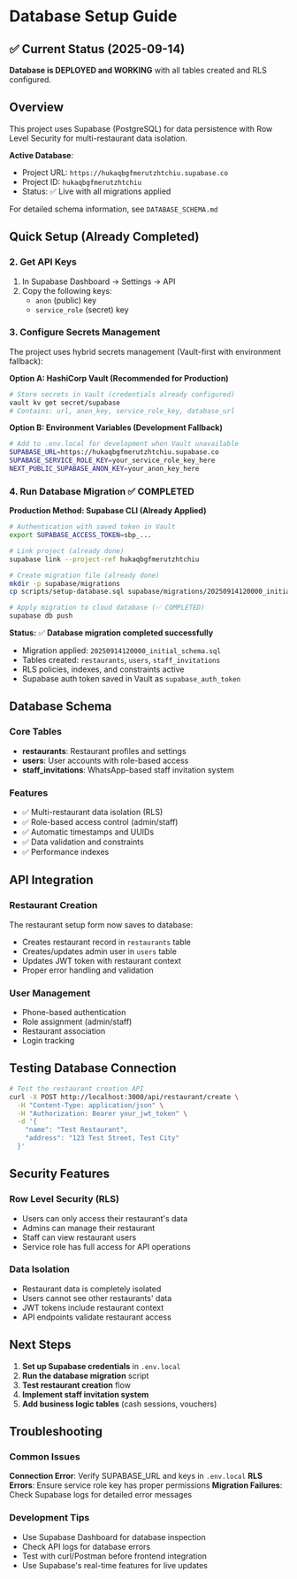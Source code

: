 # Database Setup Guide

## ✅ Current Status (2025-09-14)
**Database is DEPLOYED and WORKING** with all tables created and RLS configured.

## Overview
This project uses Supabase (PostgreSQL) for data persistence with Row Level Security for multi-restaurant data isolation.

**Active Database**:
- Project URL: `https://hukaqbgfmerutzhtchiu.supabase.co`
- Project ID: `hukaqbgfmerutzhtchiu`
- Status: ✅ Live with all migrations applied

For detailed schema information, see `DATABASE_SCHEMA.md`

## Quick Setup (Already Completed)

### 2. Get API Keys
1. In Supabase Dashboard → Settings → API
2. Copy the following keys:
   - `anon` (public) key
   - `service_role` (secret) key

### 3. Configure Secrets Management
The project uses hybrid secrets management (Vault-first with environment fallback):

**Option A: HashiCorp Vault (Recommended for Production)**
```bash
# Store secrets in Vault (credentials already configured)
vault kv get secret/supabase
# Contains: url, anon_key, service_role_key, database_url
```

**Option B: Environment Variables (Development Fallback)**
```bash
# Add to .env.local for development when Vault unavailable
SUPABASE_URL=https://hukaqbgfmerutzhtchiu.supabase.co
SUPABASE_SERVICE_ROLE_KEY=your_service_role_key_here
NEXT_PUBLIC_SUPABASE_ANON_KEY=your_anon_key_here
```

### 4. Run Database Migration ✅ COMPLETED

**Production Method: Supabase CLI (Already Applied)**
```bash
# Authentication with saved token in Vault
export SUPABASE_ACCESS_TOKEN=sbp_...

# Link project (already done)
supabase link --project-ref hukaqbgfmerutzhtchiu

# Create migration file (already done)
mkdir -p supabase/migrations
cp scripts/setup-database.sql supabase/migrations/20250914120000_initial_schema.sql

# Apply migration to cloud database (✅ COMPLETED)
supabase db push
```

**Status:** ✅ **Database migration completed successfully**
- Migration applied: `20250914120000_initial_schema.sql`
- Tables created: `restaurants`, `users`, `staff_invitations`
- RLS policies, indexes, and constraints active
- Supabase auth token saved in Vault as `supabase_auth_token`

## Database Schema

### Core Tables
- **restaurants**: Restaurant profiles and settings
- **users**: User accounts with role-based access
- **staff_invitations**: WhatsApp-based staff invitation system

### Features
- ✅ Multi-restaurant data isolation (RLS)
- ✅ Role-based access control (admin/staff)
- ✅ Automatic timestamps and UUIDs
- ✅ Data validation and constraints
- ✅ Performance indexes

## API Integration

### Restaurant Creation
The restaurant setup form now saves to database:
- Creates restaurant record in `restaurants` table
- Creates/updates admin user in `users` table
- Updates JWT token with restaurant context
- Proper error handling and validation

### User Management
- Phone-based authentication
- Role assignment (admin/staff)
- Restaurant association
- Login tracking

## Testing Database Connection

```bash
# Test the restaurant creation API
curl -X POST http://localhost:3000/api/restaurant/create \
  -H "Content-Type: application/json" \
  -H "Authorization: Bearer your_jwt_token" \
  -d '{
    "name": "Test Restaurant",
    "address": "123 Test Street, Test City"
  }'
```

## Security Features

### Row Level Security (RLS)
- Users can only access their restaurant's data
- Admins can manage their restaurant
- Staff can view restaurant users
- Service role has full access for API operations

### Data Isolation
- Restaurant data is completely isolated
- Users cannot see other restaurants' data
- JWT tokens include restaurant context
- API endpoints validate restaurant access

## Next Steps

1. **Set up Supabase credentials** in `.env.local`
2. **Run the database migration** script
3. **Test restaurant creation** flow
4. **Implement staff invitation system**
5. **Add business logic tables** (cash sessions, vouchers)

## Troubleshooting

### Common Issues

**Connection Error**: Verify SUPABASE_URL and keys in `.env.local`
**RLS Errors**: Ensure service role key has proper permissions
**Migration Failures**: Check Supabase logs for detailed error messages

### Development Tips
- Use Supabase Dashboard for database inspection
- Check API logs for database errors
- Test with curl/Postman before frontend integration
- Use Supabase's real-time features for live updates